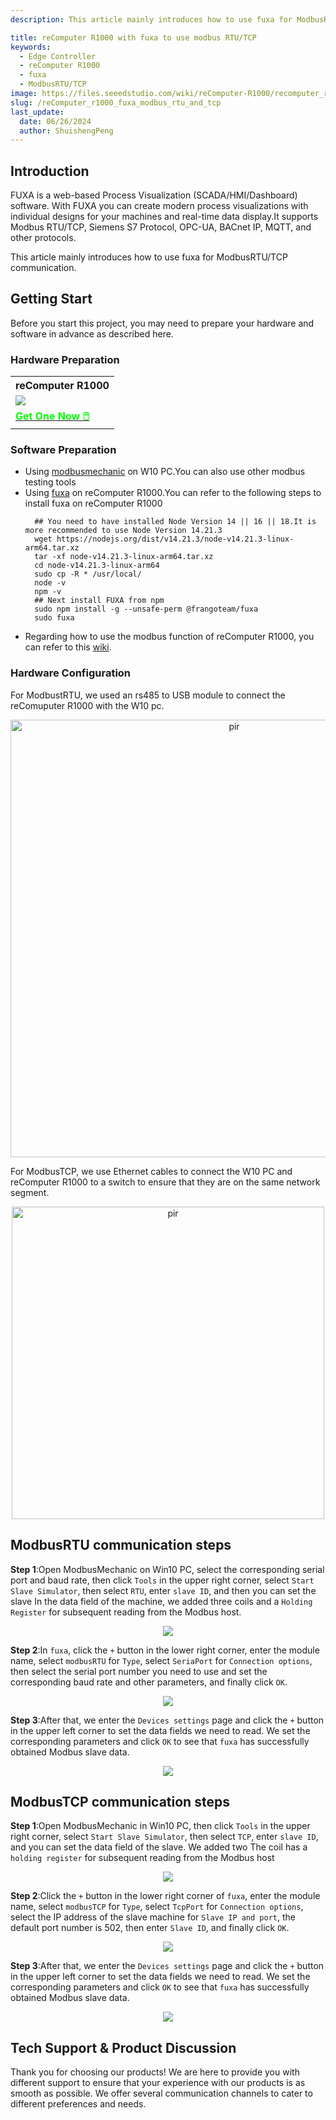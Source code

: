 ```yaml
---
description: This article mainly introduces how to use fuxa for ModbusRTU/TCP communication.

title: reComputer R1000 with fuxa to use modbus RTU/TCP
keywords:
  - Edge Controller
  - reComputer R1000
  - fuxa
  - ModbusRTU/TCP
image: https://files.seeedstudio.com/wiki/reComputer-R1000/recomputer_r_images/01.png
slug: /reComputer_r1000_fuxa_modbus_rtu_and_tcp
last_update:
  date: 06/26/2024
  author: ShuishengPeng
---
```


## Introduction 
FUXA is a web-based Process Visualization (SCADA/HMI/Dashboard) software. With FUXA you can create modern process visualizations with individual designs for your machines and real-time data display.It supports Modbus RTU/TCP, Siemens S7 Protocol, OPC-UA, BACnet IP, MQTT, and other protocols. 

This article mainly introduces how to use fuxa for ModbusRTU/TCP communication.


## Getting Start

Before you start this project, you may need to prepare your hardware and software in advance as described here.

### Hardware Preparation

<div class="table-center">
	<table class="table-nobg">
    <tr class="table-trnobg">
      <th class="table-trnobg">reComputer R1000</th>
		</tr>
    <tr class="table-trnobg"></tr>
		<tr class="table-trnobg">
			<td class="table-trnobg"><div style={{textAlign:'center'}}><img src="https://files.seeedstudio.com/wiki/reComputer-R1000/recomputer_r_images/01.png" style={{width:300, height:'auto'}}/></div></td>
		</tr>
    <tr class="table-trnobg"></tr>
		<tr class="table-trnobg">
			<td class="table-trnobg"><div class="get_one_now_container" style={{textAlign: 'center'}}><a class="get_one_now_item" href="https://www.seeedstudio.com/reComputer-R1025-10-p-5895.html">
              <strong><span><font color={'FFFFFF'} size={"4"}> Get One Now 🖱️</font></span></strong>
          </a></div></td>
        </tr>
    </table>
    </div>

### Software Preparation
* Using [modbusmechanic](https://modbusmechanic.scifidryer.com/) on W10 PC.You can also use other modbus testing tools
* Using [fuxa](https://github.com/frangoteam/FUXA) on reComputer R1000.You can refer to the following steps to install fuxa on reComputer R1000
  ```shell
    ## You need to have installed Node Version 14 || 16 || 18.It is more recommended to use Node Version 14.21.3
    wget https://nodejs.org/dist/v14.21.3/node-v14.21.3-linux-arm64.tar.xz
    tar -xf node-v14.21.3-linux-arm64.tar.xz
    cd node-v14.21.3-linux-arm64
    sudo cp -R * /usr/local/
    node -v
    npm -v
    ## Next install FUXA from npm
    sudo npm install -g --unsafe-perm @frangoteam/fuxa
    sudo fuxa
  ```
* Regarding how to use the modbus function of reComputer R1000, you can refer to this [wiki](https://wiki.seeedstudio.com/reComputer_r1000_use_rs485_modbus/).
### Hardware Configuration
For ModbustRTU, we used an rs485 to USB module to connect the reComuputer R1000 with the W10 pc.

<div align="center"><img src="https://files.seeedstudio.com/wiki/reComputer-R1000/RS485_fix/hardwareconnection.png" alt="pir" width="700" height="auto" /></div>

For ModbusTCP, we use Ethernet cables to connect the W10 PC and reComputer R1000 to a switch to ensure that they are on the same network segment.

<div align="center"><img src="https://files.seeedstudio.com/wiki/reComputer-R1000/fuxa/r1000_connection.png" alt="pir" width="500" height="auto" /></div>

## ModbusRTU communication steps

**Step 1**:Open ModbusMechanic on Win10 PC, select the corresponding serial port and baud rate, then click `Tools` in the upper right corner, select `Start Slave Simulator`, then select `RTU`, enter `slave ID`, and then you can set the slave In the data field of the machine, we added three coils and a `Holding Register` for subsequent reading from the Modbus host.

<center><img width={600} src="https://files.seeedstudio.com/wiki/reComputer-R1000/fuxa/ModbusRTU_slva_data.gif" /></center>

**Step 2**:In `fuxa`, click the `+` button in the lower right corner, enter the module name, select `modbusRTU` for `Type`, select `SeriaPort` for `Connection options`, then select the serial port number you need to use and set the corresponding baud rate and other parameters, and finally click `OK`. 

<center><img width={600} src="https://files.seeedstudio.com/wiki/reComputer-R1000/fuxa/first_configure.png" /></center>

**Step 3**:After that, we enter the `Devices settings` page and click the `+` button in the upper left corner to set the data fields we need to read. We set the corresponding parameters and click `OK` to see that `fuxa` has successfully obtained Modbus slave data.

<center><img width={600} src="https://files.seeedstudio.com/wiki/reComputer-R1000/fuxa/ModbusRTU_master.gif" /></center>

## ModbusTCP communication steps

**Step 1**:Open ModbusMechanic in Win10 PC, then click `Tools` in the upper right corner, select `Start Slave Simulator`, then select `TCP`, enter `slave ID`, and you can set the data field of the slave. We added two The coil has a `holding register` for subsequent reading from the Modbus host

<center><img width={600} src="https://files.seeedstudio.com/wiki/reComputer-R1000/fuxa/ModbusTcp_slava_data.gif" /></center>

**Step 2**:Click the `+` button in the lower right corner of `fuxa`, enter the module name, select `modbusTCP` for `Type`, select `TcpPort` for `Connection options`, select the IP address of the slave machine for `Slave IP and port`, the default port number is 502, then enter `Slave ID`, and finally click `OK`. 

<center><img width={600} src="https://files.seeedstudio.com/wiki/reComputer-R1000/fuxa/modbustcp_first_configure.png" /></center>

**Step 3**:After that, we enter the `Devices settings` page and click the `+` button in the upper left corner to set the data fields we need to read. We set the corresponding parameters and click `OK` to see that `fuxa` has successfully obtained Modbus slave data.

<center><img width={600} src="https://files.seeedstudio.com/wiki/reComputer-R1000/fuxa/ModbusTcp_master.gif" /></center>

## Tech Support & Product Discussion

Thank you for choosing our products! We are here to provide you with different support to ensure that your experience with our products is as smooth as possible. We offer several communication channels to cater to different preferences and needs.

<div class="button_tech_support_container">
<a href="https://forum.seeedstudio.com/" class="button_forum"></a> 
<a href="https://www.seeedstudio.com/contacts" class="button_email"></a>
</div>

<div class="button_tech_support_container">
<a href="https://discord.gg/eWkprNDMU7" class="button_discord"></a> 
<a href="https://github.com/Seeed-Studio/wiki-documents/discussions/69" class="button_discussion"></a>
</div>
